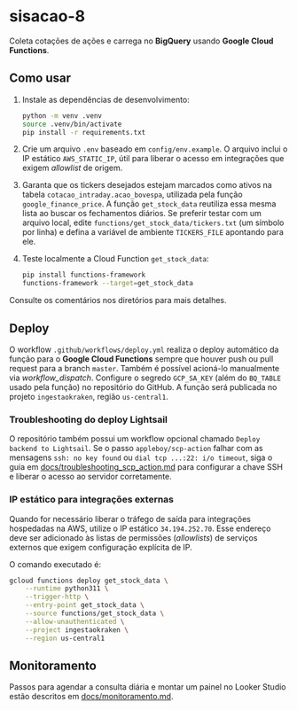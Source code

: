 # sisacao-8

Coleta cotações de ações e carrega no **BigQuery** usando **Google Cloud Functions**.

## Como usar

1. Instale as dependências de desenvolvimento:

   ```bash
   python -m venv .venv
   source .venv/bin/activate
   pip install -r requirements.txt
   ```

2. Crie um arquivo `.env` baseado em `config/env.example`. O arquivo inclui o
   IP estático `AWS_STATIC_IP`, útil para liberar o acesso em integrações que
   exigem *allowlist* de origem.

3. Garanta que os tickers desejados estejam marcados como ativos na tabela
   `cotacao_intraday.acao_bovespa`, utilizada pela função
   `google_finance_price`. A função `get_stock_data` reutiliza essa mesma
   lista ao buscar os fechamentos diários. Se preferir testar com um arquivo
   local, edite `functions/get_stock_data/tickers.txt` (um símbolo por linha)
   e defina a variável de ambiente `TICKERS_FILE` apontando para ele.

4. Teste localmente a Cloud Function `get_stock_data`:

   ```bash
   pip install functions-framework
   functions-framework --target=get_stock_data
   ```

Consulte os comentários nos diretórios para mais detalhes.

## Deploy

O workflow `.github/workflows/deploy.yml` realiza o deploy automático da função
para o **Google Cloud Functions** sempre que houver push ou pull request para a
branch `master`. Também é possível acioná-lo manualmente via *workflow_dispatch*.
Configure o segredo `GCP_SA_KEY` (além do `BQ_TABLE` usado pela função) no
repositório do GitHub. A função será publicada no projeto `ingestaokraken`,
região `us-central1`.

### Troubleshooting do deploy Lightsail

O repositório também possui um workflow opcional chamado
`Deploy backend to Lightsail`. Se o passo `appleboy/scp-action` falhar com as
mensagens `ssh: no key found` ou `dial tcp ...:22: i/o timeout`, siga o guia em
[docs/troubleshooting_scp_action.md](docs/troubleshooting_scp_action.md) para
configurar a chave SSH e liberar o acesso ao servidor corretamente.

### IP estático para integrações externas

Quando for necessário liberar o tráfego de saída para integrações hospedadas
na AWS, utilize o IP estático `34.194.252.70`. Esse endereço deve ser adicionado
às listas de permissões (*allowlists*) de serviços externos que exigem
configuração explícita de IP.

O comando executado é:

```bash
gcloud functions deploy get_stock_data \
    --runtime python311 \
    --trigger-http \
    --entry-point get_stock_data \
    --source functions/get_stock_data \
    --allow-unauthenticated \
    --project ingestaokraken \
    --region us-central1
```

## Monitoramento

Passos para agendar a consulta diária e montar um painel no Looker Studio
estão descritos em [docs/monitoramento.md](docs/monitoramento.md).
